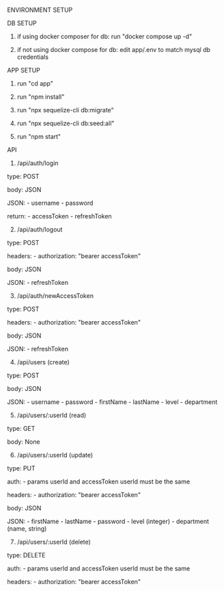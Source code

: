 ENVIRONMENT SETUP

DB SETUP

1. if using docker composer for db: run "docker compose up -d"

2. if not using docker compose for db: edit app/.env to match mysql db credentials

APP SETUP

1. run "cd app"

2. run "npm install"

3. run "npx sequelize-cli db:migrate"

4. run "npx sequelize-cli db:seed:all"

5. run "npm start"

API

1. /api/auth/login

type: POST

body: JSON

JSON:
    - username
    - password

return:
    - accessToken
    - refreshToken

2. /api/auth/logout

type: POST

headers:
    - authorization: "bearer accessToken"

body: JSON

JSON:
    - refreshToken

3. /api/auth/newAccessToken

type: POST

headers:
    - authorization: "bearer accessToken"

body: JSON

JSON:
    - refreshToken

4. /api/users (create)

type: POST

body: JSON

JSON:
    - username
    - password
    - firstName
    - lastName
    - level
    - department

5. /api/users/:userId (read)

type: GET

body: None

6. /api/users/:userId (update)

type: PUT

auth:
    - params userId and accessToken userId must be the same

headers:
    - authorization: "bearer accessToken" 

body: JSON

JSON:
    - firstName
    - lastName
    - password
    - level (integer)
    - department (name, string)

7. /api/users/:userId (delete)

type: DELETE

auth:
    - params userId and accessToken userId must be the same

headers:
    - authorization: "bearer accessToken"